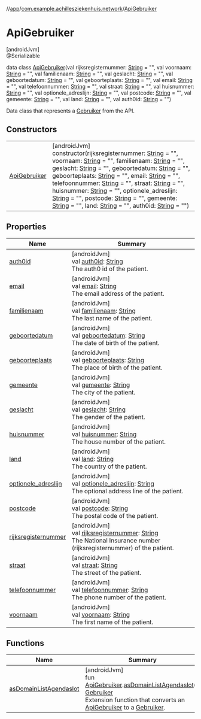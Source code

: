 //[app](../../../index.md)/[com.example.achillesziekenhuis.network](../index.md)/[ApiGebruiker](index.md)

# ApiGebruiker

[androidJvm]\
@Serializable

data class [ApiGebruiker](index.md)(val rijksregisternummer: [String](https://kotlinlang.org/api/latest/jvm/stdlib/kotlin/-string/index.html) = &quot;&quot;, val voornaam: [String](https://kotlinlang.org/api/latest/jvm/stdlib/kotlin/-string/index.html) = &quot;&quot;, val familienaam: [String](https://kotlinlang.org/api/latest/jvm/stdlib/kotlin/-string/index.html) = &quot;&quot;, val geslacht: [String](https://kotlinlang.org/api/latest/jvm/stdlib/kotlin/-string/index.html) = &quot;&quot;, val geboortedatum: [String](https://kotlinlang.org/api/latest/jvm/stdlib/kotlin/-string/index.html) = &quot;&quot;, val geboorteplaats: [String](https://kotlinlang.org/api/latest/jvm/stdlib/kotlin/-string/index.html) = &quot;&quot;, val email: [String](https://kotlinlang.org/api/latest/jvm/stdlib/kotlin/-string/index.html) = &quot;&quot;, val telefoonnummer: [String](https://kotlinlang.org/api/latest/jvm/stdlib/kotlin/-string/index.html) = &quot;&quot;, val straat: [String](https://kotlinlang.org/api/latest/jvm/stdlib/kotlin/-string/index.html) = &quot;&quot;, val huisnummer: [String](https://kotlinlang.org/api/latest/jvm/stdlib/kotlin/-string/index.html) = &quot;&quot;, val optionele_adreslijn: [String](https://kotlinlang.org/api/latest/jvm/stdlib/kotlin/-string/index.html) = &quot;&quot;, val postcode: [String](https://kotlinlang.org/api/latest/jvm/stdlib/kotlin/-string/index.html) = &quot;&quot;, val gemeente: [String](https://kotlinlang.org/api/latest/jvm/stdlib/kotlin/-string/index.html) = &quot;&quot;, val land: [String](https://kotlinlang.org/api/latest/jvm/stdlib/kotlin/-string/index.html) = &quot;&quot;, val auth0id: [String](https://kotlinlang.org/api/latest/jvm/stdlib/kotlin/-string/index.html) = &quot;&quot;)

Data class that represents a [Gebruiker](../../com.example.achillesziekenhuis.model/-gebruiker/index.md) from the API.

## Constructors

| | |
|---|---|
| [ApiGebruiker](-api-gebruiker.md) | [androidJvm]<br>constructor(rijksregisternummer: [String](https://kotlinlang.org/api/latest/jvm/stdlib/kotlin/-string/index.html) = &quot;&quot;, voornaam: [String](https://kotlinlang.org/api/latest/jvm/stdlib/kotlin/-string/index.html) = &quot;&quot;, familienaam: [String](https://kotlinlang.org/api/latest/jvm/stdlib/kotlin/-string/index.html) = &quot;&quot;, geslacht: [String](https://kotlinlang.org/api/latest/jvm/stdlib/kotlin/-string/index.html) = &quot;&quot;, geboortedatum: [String](https://kotlinlang.org/api/latest/jvm/stdlib/kotlin/-string/index.html) = &quot;&quot;, geboorteplaats: [String](https://kotlinlang.org/api/latest/jvm/stdlib/kotlin/-string/index.html) = &quot;&quot;, email: [String](https://kotlinlang.org/api/latest/jvm/stdlib/kotlin/-string/index.html) = &quot;&quot;, telefoonnummer: [String](https://kotlinlang.org/api/latest/jvm/stdlib/kotlin/-string/index.html) = &quot;&quot;, straat: [String](https://kotlinlang.org/api/latest/jvm/stdlib/kotlin/-string/index.html) = &quot;&quot;, huisnummer: [String](https://kotlinlang.org/api/latest/jvm/stdlib/kotlin/-string/index.html) = &quot;&quot;, optionele_adreslijn: [String](https://kotlinlang.org/api/latest/jvm/stdlib/kotlin/-string/index.html) = &quot;&quot;, postcode: [String](https://kotlinlang.org/api/latest/jvm/stdlib/kotlin/-string/index.html) = &quot;&quot;, gemeente: [String](https://kotlinlang.org/api/latest/jvm/stdlib/kotlin/-string/index.html) = &quot;&quot;, land: [String](https://kotlinlang.org/api/latest/jvm/stdlib/kotlin/-string/index.html) = &quot;&quot;, auth0id: [String](https://kotlinlang.org/api/latest/jvm/stdlib/kotlin/-string/index.html) = &quot;&quot;) |

## Properties

| Name | Summary |
|---|---|
| [auth0id](auth0id.md) | [androidJvm]<br>val [auth0id](auth0id.md): [String](https://kotlinlang.org/api/latest/jvm/stdlib/kotlin/-string/index.html)<br>The auth0 id of the patient. |
| [email](email.md) | [androidJvm]<br>val [email](email.md): [String](https://kotlinlang.org/api/latest/jvm/stdlib/kotlin/-string/index.html)<br>The email address of the patient. |
| [familienaam](familienaam.md) | [androidJvm]<br>val [familienaam](familienaam.md): [String](https://kotlinlang.org/api/latest/jvm/stdlib/kotlin/-string/index.html)<br>The last name of the patient. |
| [geboortedatum](geboortedatum.md) | [androidJvm]<br>val [geboortedatum](geboortedatum.md): [String](https://kotlinlang.org/api/latest/jvm/stdlib/kotlin/-string/index.html)<br>The date of birth of the patient. |
| [geboorteplaats](geboorteplaats.md) | [androidJvm]<br>val [geboorteplaats](geboorteplaats.md): [String](https://kotlinlang.org/api/latest/jvm/stdlib/kotlin/-string/index.html)<br>The place of birth of the patient. |
| [gemeente](gemeente.md) | [androidJvm]<br>val [gemeente](gemeente.md): [String](https://kotlinlang.org/api/latest/jvm/stdlib/kotlin/-string/index.html)<br>The city of the patient. |
| [geslacht](geslacht.md) | [androidJvm]<br>val [geslacht](geslacht.md): [String](https://kotlinlang.org/api/latest/jvm/stdlib/kotlin/-string/index.html)<br>The gender of the patient. |
| [huisnummer](huisnummer.md) | [androidJvm]<br>val [huisnummer](huisnummer.md): [String](https://kotlinlang.org/api/latest/jvm/stdlib/kotlin/-string/index.html)<br>The house number of the patient. |
| [land](land.md) | [androidJvm]<br>val [land](land.md): [String](https://kotlinlang.org/api/latest/jvm/stdlib/kotlin/-string/index.html)<br>The country of the patient. |
| [optionele_adreslijn](optionele_adreslijn.md) | [androidJvm]<br>val [optionele_adreslijn](optionele_adreslijn.md): [String](https://kotlinlang.org/api/latest/jvm/stdlib/kotlin/-string/index.html)<br>The optional address line of the patient. |
| [postcode](postcode.md) | [androidJvm]<br>val [postcode](postcode.md): [String](https://kotlinlang.org/api/latest/jvm/stdlib/kotlin/-string/index.html)<br>The postal code of the patient. |
| [rijksregisternummer](rijksregisternummer.md) | [androidJvm]<br>val [rijksregisternummer](rijksregisternummer.md): [String](https://kotlinlang.org/api/latest/jvm/stdlib/kotlin/-string/index.html)<br>The National Insurance number (rijksregisternummer) of the patient. |
| [straat](straat.md) | [androidJvm]<br>val [straat](straat.md): [String](https://kotlinlang.org/api/latest/jvm/stdlib/kotlin/-string/index.html)<br>The street of the patient. |
| [telefoonnummer](telefoonnummer.md) | [androidJvm]<br>val [telefoonnummer](telefoonnummer.md): [String](https://kotlinlang.org/api/latest/jvm/stdlib/kotlin/-string/index.html)<br>The phone number of the patient. |
| [voornaam](voornaam.md) | [androidJvm]<br>val [voornaam](voornaam.md): [String](https://kotlinlang.org/api/latest/jvm/stdlib/kotlin/-string/index.html)<br>The first name of the patient. |

## Functions

| Name | Summary |
|---|---|
| [asDomainListAgendaslot](../as-domain-list-agendaslot.md) | [androidJvm]<br>fun [ApiGebruiker](index.md).[asDomainListAgendaslot](../as-domain-list-agendaslot.md)(): [Gebruiker](../../com.example.achillesziekenhuis.model/-gebruiker/index.md)<br>Extension function that converts an [ApiGebruiker](index.md) to a [Gebruiker](../../com.example.achillesziekenhuis.model/-gebruiker/index.md). |
